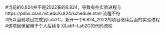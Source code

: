 #当前的6.824并不是2022春的6.824，导致有些实验进程与https://pdos.csail.mit.edu/6.824/schedule.html 流程不符<br>
#所以当前项目完成到Lab2C，新开一个6.824_2022的项目继续后面的实验进程<br>
#该项目保留用于个人后续复习Lab1~Lab2C的代码流程<br>

